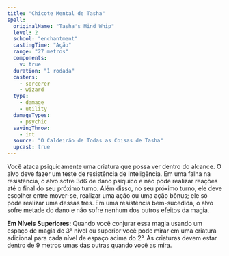 ```yaml
---
title: "Chicote Mental de Tasha"
spell:
  originalName: "Tasha's Mind Whip"
  level: 2
  school: "enchantment"
  castingTime: "Ação"
  range: "27 metros"
  components:
    v: true
  duration: "1 rodada"
  casters:
    - sorcerer
    - wizard
  type:
    - damage
    - utility
  damageTypes:
    - psychic
  savingThrow:
    - int
  source: "O Caldeirão de Todas as Coisas de Tasha"
  upcast: true
---
```


Você ataca psiquicamente uma criatura que possa ver dentro do alcance. O alvo deve fazer um teste de resistência de Inteligência. Em uma falha na resistência, o alvo sofre 3d6 de dano psíquico e não pode realizar reações até o final do seu próximo turno. Além disso, no seu próximo turno, ele deve escolher entre mover-se, realizar uma ação ou uma ação bônus; ele só pode realizar uma dessas três. Em uma resistência bem-sucedida, o alvo sofre metade do dano e não sofre nenhum dos outros efeitos da magia.

**Em Níveis Superiores:** Quando você conjurar essa magia usando um espaço de magia de 3° nível ou superior você pode mirar em uma criatura adicional para cada nível de espaço acima do 2°. As criaturas devem estar dentro de 9 metros umas das outras quando você as mira.

